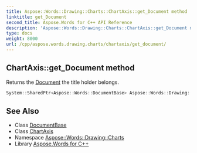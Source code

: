 ```yaml
---
title: Aspose::Words::Drawing::Charts::ChartAxis::get_Document method
linktitle: get_Document
second_title: Aspose.Words for C++ API Reference
description: 'Aspose::Words::Drawing::Charts::ChartAxis::get_Document method. Returns the Document the title holder belongs in C++.'
type: docs
weight: 8000
url: /cpp/aspose.words.drawing.charts/chartaxis/get_document/
---
```

## ChartAxis::get_Document method


Returns the [Document](../../../aspose.words/document/) the title holder belongs.

```cpp
System::SharedPtr<Aspose::Words::DocumentBase> Aspose::Words::Drawing::Charts::ChartAxis::get_Document()
```

## See Also

* Class [DocumentBase](../../../aspose.words/documentbase/)
* Class [ChartAxis](../)
* Namespace [Aspose::Words::Drawing::Charts](../../)
* Library [Aspose.Words for C++](../../../)
